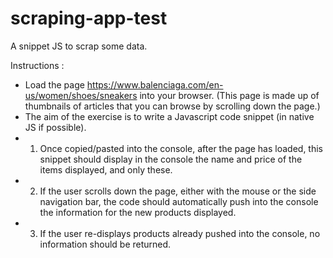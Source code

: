 # scraping-app-test
A snippet JS to scrap some data.

Instructions : 

- Load the page https://www.balenciaga.com/en-us/women/shoes/sneakers into your browser.
(This page is made up of thumbnails of articles that you can browse by scrolling down the page.)
- The aim of the exercise is to write a Javascript code snippet (in native JS if possible).
- 1) Once copied/pasted into the console, after the page has loaded, this snippet should display in the console the name and price of the items displayed, and only these.
- 2) If the user scrolls down the page, either with the mouse or the side navigation bar, the code should automatically push into the console the information for the new products displayed.
- 3) If the user re-displays products already pushed into the console, no information should be returned.


